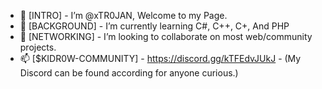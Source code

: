 - 👋 [INTRO] - I’m @xTR0JAN, Welcome to my Page.
- 🌱 [BACKGROUND] - I’m currently learning C#, C++, C+, And PHP
- 💞️ [NETWORKING] - I’m looking to collaborate on most web/community projects.
- 📫 [$KIDR0W-COMMUNITY] - https://discord.gg/kTFEdvJUkJ - (My Discord can be found according for anyone curious.)
